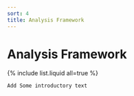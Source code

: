 ```yaml
---
sort: 4
title: Analysis Framework
---
```


# Analysis Framework

{% include list.liquid all=true %}

```todo
Add Some introductory text
```
